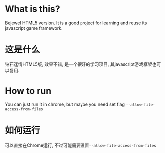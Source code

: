 What is this?
=======
Bejewel HTML5 version. It is a good project for learning and reuse its javascript game framework.

这是什么
===
钻石迷情HTML5版, 效果不错, 是一个很好的学习项目, 其javascript游戏框架也可以复用.

How to run
===
You can just run it in chrome, but maybe you need set flag ```--allow-file-access-from-files```

如何运行
===
可以直接在Chrome运行, 不过可能需要设置```--allow-file-access-from-files```
